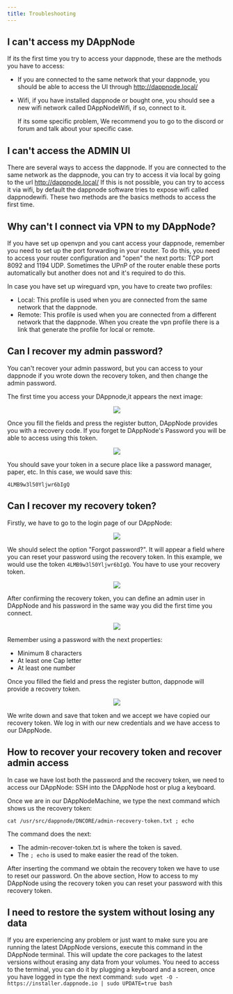 ```yaml
---
title: Troubleshooting
---
```


## I can't access my DAppNode
If its the first time you try to access your dappnode, these are the methods you have to access:

- If you are connected to the same network that your dappnode, you should be able to access the UI through http://dappnode.local/
- Wifi, if you have installed dappnode or bought one, you should see a new wifi network called DAppNodeWifi, if so, connect to it.

  If its some specific problem, We recommend you to go to the discord or forum and talk about your specific case.
## I can't access the ADMIN UI

There are several ways to access the dappnode.
If you are connected to the same network as the dappnode, you can try to access it via local by going to the url http://dappnode.local/
If this is not possible, you can try to access it via wifi, by default the dappnode software tries to expose wifi called dappnodewifi.
These two methods are the basics methods to access the first time.

## Why can't I connect via VPN to my DAppNode?

If you have set up openvpn and you cant access your dappnode, remember you need to set up the port forwarding in your router. To do this, you need to access your router configuration and "open" the next ports: TCP port 8092 and 1194 UDP. Sometimes the UPnP of the router enable these ports automatically but another does not and it's required to do this.

In case you have set up wireguard vpn, you have to create two profiles:

- Local: This profile is used when you are connected from the same network that the dappnode.
- Remote: This profile is used when you are connected from a different network that the dappnode.
  When you create the vpn profile there is a link that generate the profile for local or remote.

## Can I recover my admin password?

You can't recover your admin password, but you can access to your dappnode if you wrote down the recovery token, and then change the admin password.

The first time you access your DAppnode,it appears the next image:

<p align="center">
    <img src="../../../img/sign_in_image.png"/>
</p>

Once you fill the fields and press the register button, DAppNode provides you with a recovery code. If you forget te DAppNode's Password you will be able to access using this token.

<p align="center">
    <img src="../../../img/recovery_token.png"/>
</p>

You should save your token in a secure place like a password manager, paper, etc. In this case, we would save this:

```
4LMB9w3l50Yljwr6bIgQ
```

## Can I recover my recovery token?

Firstly, we have to go to the login page of our DAppNode:

<p align="center">
    <img src="../../../img/login.png"/>
</p>

We should select the option "Forgot password?". It will appear a field where you can reset your password using the recovery token. In this example, we would use the token <code>4LMB9w3l50Yljwr6bIgQ</code>. You have to use your recovery token.

<p align="center">
    <img src="../../../img/reset_password_with_recovery_token.png"/>
</p>

After confirming the recovery token, you can define an admin user in DAppNode and his password in the same way you did the first time you connect.

<p align="center">
    <img src="../../../img/sign_in_image.png"/>
</p>

Remember using a password with the next properties:

- Minimum 8 characters
- At least one Cap letter
- At least one number

Once you filled the field and press the register button, dappnode will provide a recovery token.

<p align="center">
    <img src="../../../img/recovery_token.png"/>
</p>

We write down and save that token and we accept we have copied our recovery token. We log in with our new credentials and we have access to our DAppNode.

## How to recover your recovery token and recover admin access

In case we have lost both the password and the recovery token, we need to access our DAppNode: SSH into the DAppNode host or plug a keyboard.

Once we are in our DAppNodeMachine, we type the next command which shows us the recovery token:

```
cat /usr/src/dappnode/DNCORE/admin-recovery-token.txt ; echo
```

The command does the next:

- The admin-recover-token.txt is where the token is saved.
- The <code>; echo</code> is used to make easier the read of the token.

After inserting the command we obtain the recovery token we have to use to reset our password.
On the above section, How to access to my DAppNode using the recovery token you can reset your password with this recovery token.

## I need to restore the system without losing any data

If you are experiencing any problem or just want to make sure you are running the latest DAppNode versions, execute this command in the DAppNode terminal. This will update the core packages to the latest versions without erasing any data from your volumes.
You need to access to the terminal, you can do it by plugging a keyboard and a screen, once you have logged in type the next command:
`sudo wget -O - https://installer.dappnode.io | sudo UPDATE=true bash`
